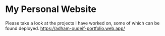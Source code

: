 # My Personal Website
Please take a look at the projects I have worked on, some of which can be found deployed.
https://adham-oudeif-portfolio.web.app/
